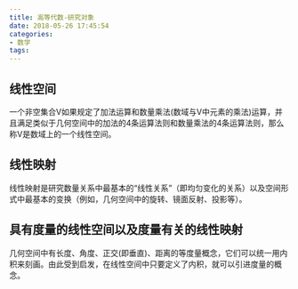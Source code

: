 ```yaml
---
title: 高等代数-研究对象
date: 2018-05-26 17:45:54
categories:
- 数学
tags:
---
```

## 线性空间
一个非空集合V如果规定了加法运算和数量乘法(数域与V中元素的乘法)运算，并且满足类似于几何空间中的加法的4条运算法则和数量乘法的4条运算法则，那么称V是数域上的一个线性空间。

## 线性映射
线性映射是研究数量关系中最基本的“线性关系”（即均匀变化的关系）以及空间形式中最基本的变换（例如，几何空间中的旋转、镜面反射、投影等）。

## 具有度量的线性空间以及度量有关的线性映射
几何空间中有长度、角度、正交(即垂直)、距离的等度量概念，它们可以统一用内积来刻画。由此受到启发，在线性空间中只要定义了内积，就可以引进度量的概念。